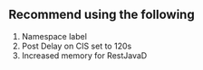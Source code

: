 ## Recommend using the following

1. Namespace label
2. Post Delay on CIS set to 120s
3. Increased memory for RestJavaD